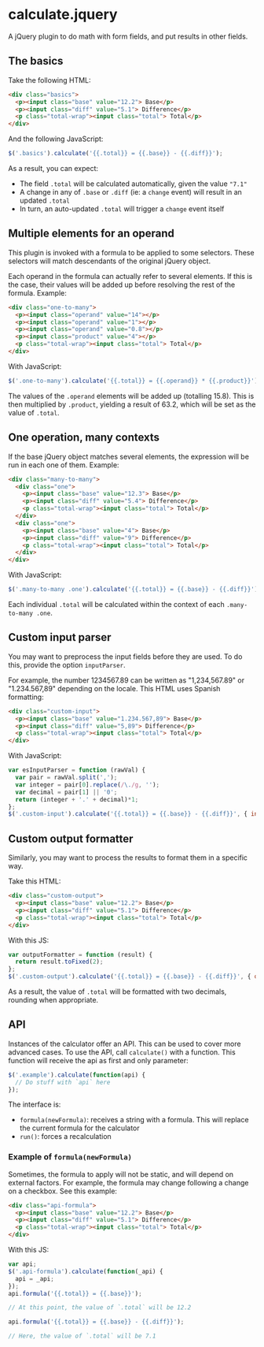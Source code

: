 # calculate.jquery

A jQuery plugin to do math with form fields, and put results in other fields.

## The basics

Take the following HTML:

```html
<div class="basics">
  <p><input class="base" value="12.2"> Base</p>
  <p><input class="diff" value="5.1"> Difference</p>
  <p class="total-wrap"><input class="total"> Total</p>
</div>
```

And the following JavaScript:

```js
$('.basics').calculate('{{.total}} = {{.base}} - {{.diff}}');
```

As a result, you can expect:

  * The field `.total` will be calculated automatically, given the value `"7.1"`
  * A change in any of `.base` or `.diff` (ie: a `change` event) will result in an updated `.total`
  * In turn, an auto-updated `.total` will trigger a `change` event itself

## Multiple elements for an operand

This plugin is invoked with a formula to be applied to some selectors. These selectors will match descendants of the original jQuery object.

Each operand in the formula can actually refer to several elements. If this is the case, their values will be added up before resolving the rest of the formula. Example:

```html
<div class="one-to-many">
  <p><input class="operand" value="14"></p>
  <p><input class="operand" value="1"></p>
  <p><input class="operand" value="0.8"></p>
  <p><input class="product" value="4"></p>
  <p class="total-wrap"><input class="total"> Total</p>
</div>
```

With JavaScript:

```js
$('.one-to-many').calculate('{{.total}} = {{.operand}} * {{.product}}');
```

The values of the `.operand` elements will be added up (totalling 15.8). This is then multiplied by `.product`, yielding a result of 63.2, which will be set as the value of `.total`.

## One operation, many contexts

If the base jQuery object matches several elements, the expression will be run in each one of them. Example:

```html
<div class="many-to-many">
  <div class="one">
    <p><input class="base" value="12.3"> Base</p>
    <p><input class="diff" value="5.4"> Difference</p>
    <p class="total-wrap"><input class="total"> Total</p>
  </div>
  <div class="one">
    <p><input class="base" value="4"> Base</p>
    <p><input class="diff" value="9"> Difference</p>
    <p class="total-wrap"><input class="total"> Total</p>
  </div>
</div>
```

With JavaScript:

```js
$('.many-to-many .one').calculate('{{.total}} = {{.base}} - {{.diff}}');
```

Each individual `.total` will be calculated within the context of each `.many-to-many .one`.


## Custom input parser

You may want to preprocess the input fields before they are used. To do this, provide the option `inputParser`.

For example, the number 1234567.89 can be written as "1,234,567.89" or "1.234.567,89" depending on the locale. This HTML uses Spanish formatting:

```html
<div class="custom-input">
  <p><input class="base" value="1.234.567,89"> Base</p>
  <p><input class="diff" value="5,89"> Difference</p>
  <p class="total-wrap"><input class="total"> Total</p>
</div>
```

With JavaScript:

```js
var esInputParser = function (rawVal) {
  var pair = rawVal.split(',');
  var integer = pair[0].replace(/\./g, '');
  var decimal = pair[1] || '0';
  return (integer + '.' + decimal)*1;
};
$('.custom-input').calculate('{{.total}} = {{.base}} - {{.diff}}', { inputParser: esInputParser });
```

## Custom output formatter

Similarly, you may want to process the results to format them in a specific way.

Take this HTML:

```html
<div class="custom-output">
  <p><input class="base" value="12.2"> Base</p>
  <p><input class="diff" value="5.1"> Difference</p>
  <p class="total-wrap"><input class="total"> Total</p>
</div>
```

With this JS:

```js
var outputFormatter = function (result) {
  return result.toFixed(2);
};
$('.custom-output').calculate('{{.total}} = {{.base}} - {{.diff}}', { outputFormatter: outputFormatter });
```

As a result, the value of `.total` will be formatted with two decimals, rounding when appropriate.

## API

Instances of the calculator offer an API. This can be used to cover more advanced cases. To use the API, call `calculate()` with a function. This function will receive the api as first and only parameter:

```js
$('.example').calculate(function(api) {
  // Do stuff with `api` here
});
```

The interface is:

  * `formula(newFormula)`: receives a string with a formula. This will replace the current formula for the calculator
  * `run()`: forces a recalculation

### Example of `formula(newFormula)`

Sometimes, the formula to apply will not be static, and will depend on external factors. For example, the formula may change following a change on a checkbox. See this example:

```html
<div class="api-formula">
  <p><input class="base" value="12.2"> Base</p>
  <p><input class="diff" value="5.1"> Difference</p>
  <p class="total-wrap"><input class="total"> Total</p>
</div>
```

With this JS:

```js
var api;
$('.api-formula').calculate(function(_api) {
  api = _api;
});
api.formula('{{.total}} = {{.base}}');

// At this point, the value of `.total` will be 12.2

api.formula('{{.total}} = {{.base}} - {{.diff}}');

// Here, the value of `.total` will be 7.1
```
